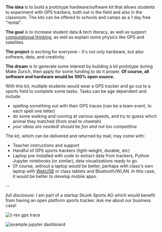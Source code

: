 **The idea** is to build a prototype hardware/software kit that allows students to experiment with GPS trackers,
both out in the field and also in the classroom. 
The kits can be offered to schools and camps as a 1 day free "rental". 

**The goal** is to increase student data & tech literacy, as well as support [computational thinking](https://en.wikipedia.org/wiki/Computational_thinking), as well as explain some physics like GPS and satellites.

**The project** is exciting for everyone - it's not only hardware, but also software, data, and creativity.

**The dream** is to generate some interest by building a kit prototype during Make Zurich,
then apply for some funding to do it proper. **Of course, all software and hardware would be 100% open source.** 

With this kit, multiple students would wear a GPS tracker and go out to a sports field to complete some tasks.
Tasks can be age dependent and include
+ spelling something out with their GPS traces (can be a team event, to each spell one letter)
+ do some walking and running at various speeds, and try to guess which animal they matched (from snail to cheetah)
+ *your ideas are needed! should be fun and not too competitive*

The kit, which can be delivered and returned by mail, may come with:
+ Teacher instructions and support
+ Handful of GPS sports trackers (light-weight, durable, etc)
+ Laptop pre-installed with code to extract data from trackers, Python Jupyter notebooks (or similar), data visualizations ready to go.
 + Of course, without a laptop would be better, perhaps with class's own laptop with [WebUSB](https://developers.google.com/web/updates/2016/03/access-usb-devices-on-the-web) or class tablets and Bluetooth/WLAN. In this case, it would be better to develop mobile apps.

--

*full disclosure:* I am part of a startup Skunk Sports AG which would benefit from having an open platform sports tracker. Ask me about our business case!


![t-rex gps trace](https://www.wareable.com/media/images/2017/08/dino-1503655348-PeuM-column-width-inline.jpg)


![example jupyter dashboard](https://i.ytimg.com/vi/LOWBEYDkn90/maxresdefault.jpg)
